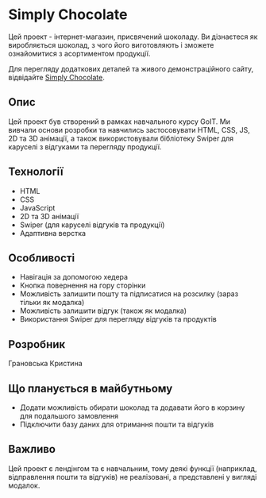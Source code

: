 # Simply Chocolate

Цей проект - інтернет-магазин, присвячений шоколаду. Ви дізнаєтеся як
виробляється шоколад, з чого його виготовляють і зможете ознайомитися з
асортиментом продукції.

Для перегляду додаткових деталей та живого демонстраційного сайту, відвідайте
[Simply Chocolate](https://kristinahranovska.github.io/goit-cw-01/).

## Опис

Цей проект був створений в рамках навчального курсу GoIT. Ми вивчали основи
розробки та навчились застосовувати HTML, CSS, JS, 2D та 3D анімації, а також
використовували бібліотеку Swiper для каруселі з відгуками та перегляду
продукції.

## Технології

- HTML
- CSS
- JavaScript
- 2D та 3D анімації
- Swiper (для каруселі відгуків та продукції)
- Адаптивна верстка

## Особливості

- Навігація за допомогою хедера
- Кнопка повернення на гору сторінки
- Можливість залишити пошту та підписатися на розсилку (зараз тільки як модалка)
- Можливість залишити відгук (також як модалка)
- Використання Swiper для перегляду відгуків та продуктів

## Розробник

Грановська Кристина

## Що планується в майбутньому

- Додати можливість обирати шоколад та додавати його в корзину для подальшого
  замовлення
- Підключити базу даних для отримання пошти та відгуків

## Важливо

Цей проект є лендінгом та є навчальним, тому деякі функції (наприклад,
відправлення пошти та відгуків) не реалізовані, а представлені у вигляді
модалок.
